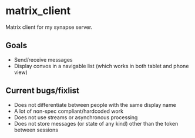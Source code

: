 # matrix_client

Matrix client for my synapse server.

## Goals

- Send/receive messages
- Display convos in a navigable list (which works in both tablet and phone view)

## Current bugs/fixlist

- Does not differentiate between people with the same display name
- A lot of non-spec compliant/hardcoded work
- Does not use streams or asynchronous processing
- Does not store messages (or state of any kind) other than the token between sessions

